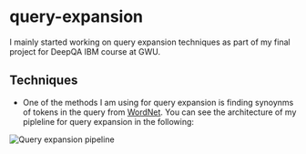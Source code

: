 # query-expansion

I mainly started working on query expansion techniques as part of my final project for DeepQA IBM course at GWU.

## Techniques
- One of the methods I am using for query expansion is finding synoynms of tokens in the query from [WordNet](https://wordnet.princeton.edu/). You can see the architecture of my pipleline for query expansion in the following:

![Query expansion pipeline](http://www.mediafire.com/view/8esvh83bw0q3wii/qe-architecture.jpeg)
